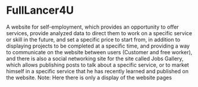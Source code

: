 # FullLancer4U
A website for self-employment, which provides an opportunity to offer services, provide analyzed data to direct them to work on a specific service or skill in the future,
and set a specific price to start from, in addition to displaying projects to be completed at a specific time,
and providing a way to communicate on the website between users (Customer and free worker),
and there is also a social networking site for the site called Jobs Gallery,
which allows publishing posts to talk about a specific service, or to market himself in a specific service that he has recently learned and published on the website.
Note: Here there is only a display of the website pages
